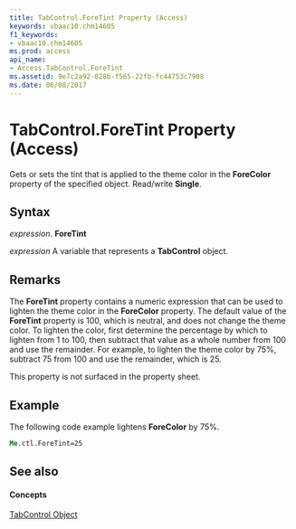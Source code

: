 ```yaml
---
title: TabControl.ForeTint Property (Access)
keywords: vbaac10.chm14605
f1_keywords:
- vbaac10.chm14605
ms.prod: access
api_name:
- Access.TabControl.ForeTint
ms.assetid: 9e7c2a92-028b-f565-22fb-fc44753c7908
ms.date: 06/08/2017
---
```



# TabControl.ForeTint Property (Access)

Gets or sets the tint that is applied to the theme color in the **ForeColor** property of the specified object. Read/write **Single**.


## Syntax

 _expression_. **ForeTint**

 _expression_ A variable that represents a **TabControl** object.


## Remarks

The **ForeTint** property contains a numeric expression that can be used to lighten the theme color in the **ForeColor** property. The default value of the **ForeTint** property is 100, which is neutral, and does not change the theme color. To lighten the color, first determine the percentage by which to lighten from 1 to 100, then subtract that value as a whole number from 100 and use the remainder. For example, to lighten the theme color by 75%, subtract 75 from 100 and use the remainder, which is 25.

This property is not surfaced in the property sheet.


## Example

The following code example lightens **ForeColor** by 75%.


```vb
Me.ctl.ForeTint=25
```


## See also


#### Concepts


[TabControl Object](tabcontrol-object-access.md)

